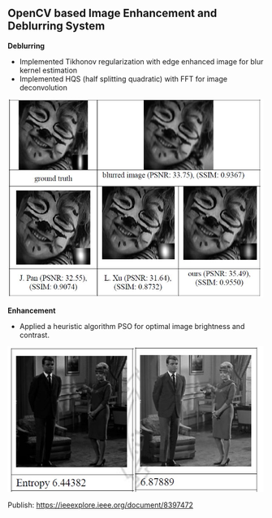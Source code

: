 <h2>OpenCV based Image Enhancement and Deblurring System</h2>

<b>Deblurring</b>
-	Implemented Tikhonov regularization with edge enhanced image for blur kernel estimation
-	Implemented HQS (half splitting quadratic) with FFT for image deconvolution


<img src="https://github.com/dryadd44651/Enhancement-and-Deblurring/blob/master/deblur.JPG?raw=true" alt="deblur" weight=50em >

<b>Enhancement</b>
-	Applied a heuristic algorithm PSO for optimal image brightness and contrast.

<img src="https://github.com/dryadd44651/Enhancement-and-Deblurring/blob/master/enhance.jpg?raw=true" alt="enhance" style="width:90;">

Publish: https://ieeexplore.ieee.org/document/8397472
